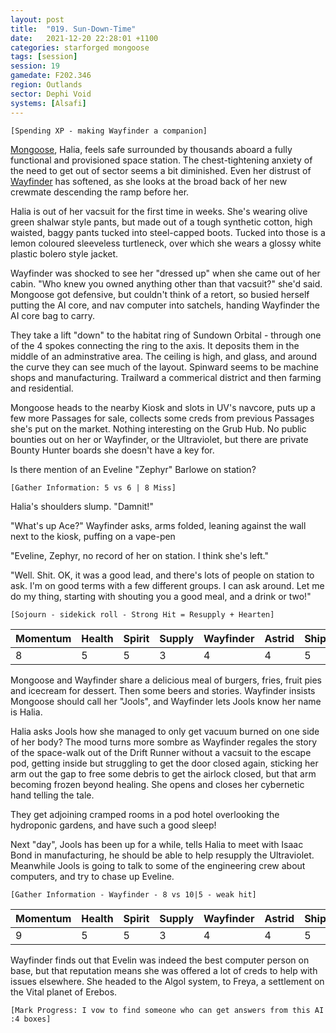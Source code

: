 ```yaml
---
layout: post
title:  "019. Sun-Down-Time"
date:   2021-12-20 22:28:01 +1100
categories: starforged mongoose
tags: [session]
session: 19
gamedate: F202.346
region: Outlands
sector: Dephi Void
systems: [Alsafi]
---
```


`[Spending XP - making Wayfinder a companion]`

[Mongoose](/mongoose), Halia, feels safe surrounded by thousands aboard a fully functional and provisioned space station. The chest-tightening anxiety of the need to get out of sector seems a bit diminished. Even her distrust of [Wayfinder](/npcs/wayfinder) has softened, as she looks at the broad back of her new crewmate descending the ramp before her.

Halia is out of her vacsuit for the first time in weeks. She's wearing olive green shalwar style pants, but made out of a tough synthetic cotton, high waisted, baggy pants tucked into steel-capped boots. Tucked into those is a lemon coloured sleeveless turtleneck, over which she wears a glossy white plastic bolero style jacket.

Wayfinder was shocked to see her "dressed up" when she came out of her cabin. "Who knew you owned anything other than that vacsuit?" she'd said. Mongoose got defensive, but couldn't think of a retort, so busied herself putting the AI core, and nav computer into satchels, handing Wayfinder the AI core bag to carry.

They take a lift "down" to the habitat ring of Sundown Orbital - through one of the 4 spokes connecting the ring to the axis. It deposits them in the middle of an adminstrative area. The ceiling is high, and glass, and around the curve they can see much of the layout. Spinward seems to be machine shops and manufacturing. Trailward a commerical district and then farming and residential.

Mongoose heads to the nearby Kiosk and slots in UV's navcore, puts up a few more Passages for sale, collects some creds from previous Passages she's put on the market. Nothing interesting on the Grub Hub. No public bounties out on her or Wayfinder, or the Ultraviolet, but there are private Bounty Hunter boards she doesn't have a key for.

Is there mention of an Eveline "Zephyr" Barlowe on station?

`[Gather Information: 5 vs 6 | 8 Miss]`

Halia's shoulders slump. "Damnit!"

"What's up Ace?" Wayfinder asks, arms folded, leaning against the wall next to the kiosk, puffing on a vape-pen

"Eveline, Zephyr, no record of her on station. I think she's left."

"Well. Shit. OK, it was a good lead, and there's lots of people on station to ask. I'm on good terms with a few different groups. I can ask around. Let me do my thing, starting with shouting you a good meal, and a drink or two!"

`[Sojourn - sidekick roll - Strong Hit = Resupply + Hearten]`

Momentum | Health | Spirit | Supply | Wayfinder | Astrid | Ship
---------|--------|--------|--------|-----------|--------|-----
8 | 5 | 5 | 3 | 4 | 4 | 5

Mongoose and Wayfinder share a delicious meal of burgers, fries, fruit pies and icecream for dessert. Then some beers and stories. Wayfinder insists Mongoose should call her "Jools", and Wayfinder lets Jools know her name is Halia.

Halia asks Jools how she managed to only get vacuum burned on one side of her body? The mood turns more sombre as Wayfinder regales the story of the space-walk out of the Drift Runner without a vacsuit to the escape pod, getting inside but struggling to get the door closed again, sticking her arm out the gap to free some debris to get the airlock closed, but that arm becoming frozen beyond healing. She opens and closes her cybernetic hand telling the tale.

They get adjoining cramped rooms in a pod hotel overlooking the hydroponic gardens, and have such a good sleep!

Next "day", Jools has been up for a while, tells Halia to meet with Isaac Bond in manufacturing, he should be able to help resupply the Ultraviolet. Meanwhile Jools is going to talk to some of the engineering crew about computers, and try to chase up Eveline.

`[Gather Information - Wayfinder - 8 vs 10|5 - weak hit]`

Momentum | Health | Spirit | Supply | Wayfinder | Astrid | Ship
---------|--------|--------|--------|-----------|--------|-----
9 | 5 | 5 | 3 | 4 | 4 | 5

Wayfinder finds out that Evelin was indeed the best computer person on base, but that reputation means she was offered a lot of creds to help with issues elsewhere. She headed to the Algol system, to Freya, a settlement on the Vital planet of Erebos.

`[Mark Progress: I vow to find someone who can get answers from this AI :4 boxes]`




